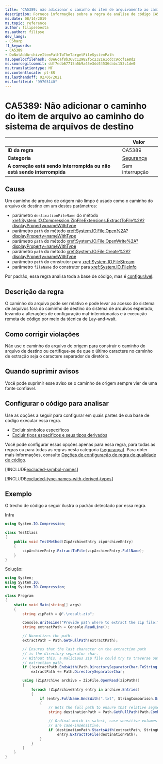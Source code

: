```yaml
---
title: 'CA5389: não adicionar o caminho do item de arquivamento ao caminho do sistema de arquivos de destino (análise de código)'
description: Fornece informações sobre a regra de análise de código CA5389, incluindo causas, como corrigir violações e quando suprimir.
ms.date: 08/14/2019
ms.topic: reference
author: filipsebesta
ms.author: filipse
dev_langs:
- CSharp
f1_keywords:
- CA5389
- DoNotAddArchiveItemPathToTheTargetFileSystemPath
ms.openlocfilehash: d0e6caf8b368c12982f5c2321e1cdcc9ccf1e8d2
ms.sourcegitcommit: ddf7edb67715a5b9a45e3dd44536dabc153c1de0
ms.translationtype: MT
ms.contentlocale: pt-BR
ms.lasthandoff: 02/06/2021
ms.locfileid: "99703140"
---
```

# <a name="ca5389-do-not-add-archive-items-path-to-the-target-file-system-path"></a>CA5389: Não adicionar o caminho do item de arquivo ao caminho do sistema de arquivos de destino

| | Valor |
|-|-|
| **ID da regra** |CA5389|
| **Categoria** |[Segurança](security-warnings.md)|
| **A correção está sendo interrompida ou não está sendo interrompida** |Sem interrupção|

## <a name="cause"></a>Causa

Um caminho de arquivo de origem não limpo é usado como o caminho do arquivo de destino em um destes parâmetros:

- parâmetro `destinationFileName` do método <xref:System.IO.Compression.ZipFileExtensions.ExtractToFile%2A?displayProperty=nameWithType>
- parâmetro `path` do método <xref:System.IO.File.Open%2A?displayProperty=nameWithType>
- parâmetro `path` do método <xref:System.IO.File.OpenWrite%2A?displayProperty=nameWithType>
- parâmetro `path` do método <xref:System.IO.File.Create%2A?displayProperty=nameWithType>
- parâmetro `path` do construtor para <xref:System.IO.FileStream>
- parâmetro `fileName` do construtor para <xref:System.IO.FileInfo>

Por padrão, essa regra analisa toda a base de código, mas é [configurável](#configure-code-to-analyze).

## <a name="rule-description"></a>Descrição da regra

O caminho do arquivo pode ser relativo e pode levar ao acesso do sistema de arquivos fora do caminho de destino do sistema de arquivos esperado, levando a alterações de configuração mal-intencionadas e à execução remota de código por meio da técnica de Lay-and-wait.

## <a name="how-to-fix-violations"></a>Como corrigir violações

Não use o caminho do arquivo de origem para construir o caminho do arquivo de destino ou certifique-se de que o último caractere no caminho de extração seja o caractere separador de diretório.

## <a name="when-to-suppress-warnings"></a>Quando suprimir avisos

Você pode suprimir esse aviso se o caminho de origem sempre vier de uma fonte confiável.

## <a name="configure-code-to-analyze"></a>Configurar o código para analisar

Use as opções a seguir para configurar em quais partes de sua base de código executar essa regra.

- [Excluir símbolos específicos](#exclude-specific-symbols)
- [Excluir tipos específicos e seus tipos derivados](#exclude-specific-types-and-their-derived-types)

Você pode configurar essas opções apenas para essa regra, para todas as regras ou para todas as regras nesta categoria ([segurança](security-warnings.md)). Para obter mais informações, consulte [Opções de configuração de regra de qualidade de código](../code-quality-rule-options.md).

[!INCLUDE[excluded-symbol-names](~/includes/code-analysis/excluded-symbol-names.md)]

[!INCLUDE[excluded-type-names-with-derived-types](~/includes/code-analysis/excluded-type-names-with-derived-types.md)]

## <a name="example"></a>Exemplo

O trecho de código a seguir ilustra o padrão detectado por essa regra.

Infra

```csharp
using System.IO.Compression;

class TestClass
{
    public void TestMethod(ZipArchiveEntry zipArchiveEntry)
    {
        zipArchiveEntry.ExtractToFile(zipArchiveEntry.FullName);
    }
}
```

Solução:

```csharp
using System;
using System.IO;
using System.IO.Compression;

class Program
{
    static void Main(string[] args)
    {
        string zipPath = @".\result.zip";

        Console.WriteLine("Provide path where to extract the zip file:");
        string extractPath = Console.ReadLine();

        // Normalizes the path.
        extractPath = Path.GetFullPath(extractPath);

        // Ensures that the last character on the extraction path
        // is the directory separator char.
        // Without this, a malicious zip file could try to traverse outside of the expected
        // extraction path.
        if (!extractPath.EndsWith(Path.DirectorySeparatorChar.ToString(), StringComparison.Ordinal))
            extractPath += Path.DirectorySeparatorChar;

        using (ZipArchive archive = ZipFile.OpenRead(zipPath))
        {
            foreach (ZipArchiveEntry entry in archive.Entries)
            {
                if (entry.FullName.EndsWith(".txt", StringComparison.OrdinalIgnoreCase))
                {
                    // Gets the full path to ensure that relative segments are removed.
                    string destinationPath = Path.GetFullPath(Path.Combine(extractPath, entry.FullName));

                    // Ordinal match is safest, case-sensitive volumes can be mounted within volumes that
                    // are case-insensitive.
                    if (destinationPath.StartsWith(extractPath, StringComparison.Ordinal))
                        entry.ExtractToFile(destinationPath);
                }
            }
        }
    }
}
```

